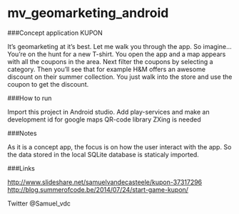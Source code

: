 mv_geomarketing_android
=======================

###Concept application KUPON

It’s geomarketing at it’s best. Let me walk you through the app. So imagine… You’re on the hunt for a new T-shirt. You open the app and a map appears with all the coupons in the area. Next filter the coupons by selecting a category. Then you’ll see that for example H&M offers an awesome discount on their summer collection. You just walk into the store and use the coupon to get the discount.

###How to run

Import this project in Android studio.
Add play-services and make an development id for google maps
QR-code library ZXing is needed

###Notes

As it is a concept app, the focus is on how the user interact with the app. So the data stored in the local SQLite database is staticaly imported.

###Links

http://www.slideshare.net/samuelvandecasteele/kupon-37317296
http://blog.summerofcode.be/2014/07/24/start-game-kupon/

Twitter @Samuel_vdc



